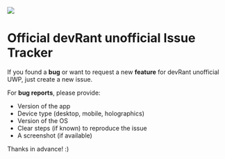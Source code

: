 ![](https://jakubsteplowski.com/other/devRant-Unofficial-2017Logo-black-100x100-transp.png)
# Official devRant unofficial Issue Tracker
If you found a **bug** or want to request a new **feature** for devRant unofficial UWP, just create a new issue.

For **bug reports**, please provide:
- Version of the app
- Device type (desktop, mobile, holographics)
- Version of the OS
- Clear steps (if known) to reproduce the issue
- A screenshot (if available)

Thanks in advance! :)
